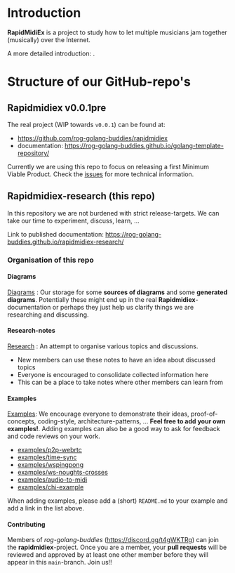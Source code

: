 # Introduction

**RapidMidiEx** is a project to study how to let multiple musicians jam together (musically) over the Internet.

A more detailed introduction: [](intro.md).

# Structure of our GitHub-repo's

## Rapidmidiex v0.0.1pre

The real project (WIP towards `v0.0.1`) can be found at:

- https://github.com/rog-golang-buddies/rapidmidiex
- documentation: https://rog-golang-buddies.github.io/golang-template-repository/

Currently we are using this repo to focus on releasing a first Minimum Viable Product.
Check the [issues](https://github.com/rog-golang-buddies/rapidmidiex/issues) for more technical information.

## Rapidmidiex-research (this repo)

In this repository we are not burdened with strict release-targets. We can take our time to experiment, discuss, learn, ...

Link to published documentation: https://rog-golang-buddies.github.io/rapidmidiex-research/

### Organisation of this repo

#### Diagrams

[Diagrams](docs/diagrams/README.md) : Our storage for some **sources of diagrams** and some **generated diagrams**. Potentially these might end up in the real **Rapidmidiex**-documentation or perhaps they just help us clarify things we are researching and discussing.

#### Research-notes

[Research](docs/research/README.md) : An attempt to organise various topics and discussions.

- New members can use these notes to have an idea about discussed topics
- Everyone is encouraged to consolidate collected information here
- This can be a place to take notes where other members can learn from

#### Examples

[Examples](examples/): We encourage everyone to demonstrate their ideas, proof-of-concepts, coding-style, architecture-patterns, ... **Feel free to add your own examples!**. Adding examples can also be a good way to ask for feedback and code reviews on your work.

- [examples/p2p-webrtc](examples/p2p-webrtc/)
- [examples/time-sync](examples/time-sync/)
- [examples/wspingpong](examples/wspingpong/)
- [examples/ws-noughts-crosses](examples/ws-noughts-crosses)
- [examples/audio-to-midi](examples/audio-to-midi)
- [examples/chi-example](examples/chi-example)

When adding examples, please add a (short) `README.md` to your example and add a link in the list above.

#### Contributing

Members of *rog-golang-buddies* (https://discord.gg/t4gWKTRg) can join the **rapidmidiex**-project. Once you are a member, your **pull requests** will be reviewed and approved by at least one other member before they will appear in this `main`-branch. Join us!!


